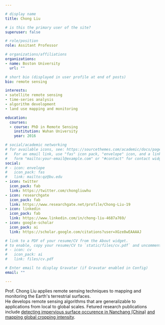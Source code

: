 ```yaml
---

# display name
title: Chong Liu

# is this the primary user of the site?
superuser: false

# role/position
role: Assitant Professor

# organizations/affiliations
organizations:
- name: Boston University
  url: ""

# short bio (displayed in user profile at end of posts)
bio: remote sensing 

interests:
- satellite remote sensing
- time-series analysis
- algorithm development
- land use mapping and monitoring

education:
  courses:
  - course: PhD in Remote Sensing
    institution: Wuhan University 
    year: 2016

# social/academic networking
# for available icons, see: https://sourcethemes.com/academic/docs/page-builder/#icons
#   For an email link, use "fas" icon pack, "envelope" icon, and a link in the
#   form "mailto:your-email@example.com" or "#contact" for contact widget.
social:
# - icon: envelope
#   icon_pack: fas
#   link: mailto:qz@bu.edu
- icon: twitter
  icon_pack: fab
  link: https://twitter.com/chongliuwhu
- icon: researchgate
  icon_pack: fab
  link: https://www.researchgate.net/profile/Chong-Liu-19
- icon: linkedin
  icon_pack: fab
  link: https://www.linkedin.com/in/chong-liu-4687a769/
- icon: google-scholar
  icon_pack: ai
  link: https://scholar.google.com/citations?user=XGze8wEAAAAJ

# link to a PDF of your resume/CV from the About widget.
# to enable, copy your resume/CV to `static/files/cv.pdf` and uncomment the lines below.
# - icon: cv
#   icon_pack: ai
#   link: files/cv.pdf

# Enter email to display Gravatar (if Gravatar enabled in Config)
email: ""

---
```


Prof. Chong Liu applies remote sensing techniques to mapping and monitoring the Earth's terrestrial surfaces.  
He develops remote sensing algorithms that are generalizable to applications from local to global scales.
Fetured research publications include
[detecting impervious surface occurence in Nanchang (China)](https://www.sciencedirect.com/science/article/pii/S0034425719301762)
[and mapping global cropping intensity](https://www.sciencedirect.com/science/article/abs/pii/S0034425720304685). 

